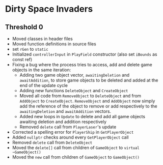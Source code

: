 
# Dirty Space Invaders

## Threshold 0

* Moved classes in header files
* Moved function definitions in source files
* set `rGen` to `static`
* Initialized `controllerInput` in `PlayField` constructor (also set `iBounds` as const ref)
* Fixing a bug where the process tries to access, add and delete game objects in the same iteration:
	* Adding two game object vector, `awaitingDeletion` and `awaitAddition`, to store game objects to be deleted and added at the end of the update cycle
	* Adding new functions `DeleteObject` and `CreateObject`
	* Moved all code from `RemoveObject` to `DeleteObject` and from `AddObject` to `CreateObject`. `RemoveObject` and `AddObject` now simply add the reference of the object to remove or add respectively to the `awaitingDeletion` and `awaitAddition` vectors.
	* Added new loops in `Update` to delete and add all game objects awaiting deletion and addition respectively
	* Removed `delete` call from `PlayerLaser`'s update
* Corrected a spelling error for `PlayerShip` in `GetPlayerObject`
* Added `nullptr` checks around every `GetPlayerObject` call
* Removed `delete` call from `DeleteObject`
* Moved the `delete[]` call from children of `GameObject` to `virtual ~GameObject()`
* Moved the `new` call from children of `GameObject` to `GameObject()`
